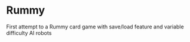 # Rummy
First attempt to a Rummy card game with save/load feature and variable difficulty AI robots
